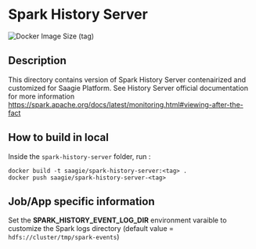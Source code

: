 # Spark History Server

![Docker Image Size (tag)](https://img.shields.io/docker/image-size/saagie/spark-history-server/1.0?label=v1.0%20image%20size&style=for-the-badge)

## Description
This directory contains version of Spark History Server contenairized and customized for Saagie Platform.
See History Server official documentation for more information https://spark.apache.org/docs/latest/monitoring.html#viewing-after-the-fact

## How to build in local

Inside the `spark-history-server` folder, run :
```
docker build -t saagie/spark-history-server:<tag> .
docker push saagie/spark-history-server-<tag>
```

## Job/App specific information

Set the **SPARK_HISTORY_EVENT_LOG_DIR** environment varaible to customize the Spark logs directory (default value = `hdfs://cluster/tmp/spark-events`)
